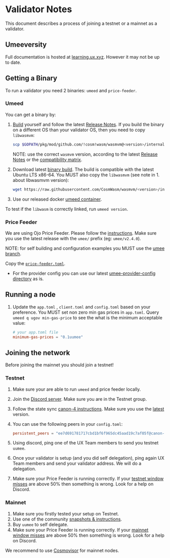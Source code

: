 # Validator Notes

This document describes a process of joining a testnet or a mainnet as a validator.

## Umeeversity

Full documentation is hosted at [learning.ux.xyz](https://learning.ux.xyz). However it may not be up to date.

## Getting a Binary

To run a validator you need 2 binaries: `umeed` and `price-feeder`.

### Umeed

You can get a binary by:

1. [Build](./README.md#build) yourself and follow the latest [Release Notes](./RELEASE_NOTES.md).
   If you build the binary on a different OS than your validator OS, then you need to copy `libwasmvm`:

   ```sh
   scp $GOPATH/pkg/mod/github.com/!cosm!wasm/wasmvm@<version>/internal/api/libwasmvm.$(uname -m).so running_os:/<lib/path>
   ```

   NOTE: use the correct `wasmvm` version, according to the latest [Release Notes](./RELEASE_NOTES.md) or the [compatibility matrix](./README.md#release-compatibility-matrix).

2. Download latest [binary build](https://github.com/umee-network/umee/releases). The build is compatible with the latest Ubuntu LTS x86-64. You MUST also copy the `libwasmvm` (see note in 1. about libwasmvm version):

   ```sh
   wget https://raw.githubusercontent.com/CosmWasm/wasmvm/<version>/internal/api/libwasmvm.$(uname -m).so -O /lib/libwasmvm.$(uname -m).so
   ```

3. Use our released docker [umeed container](https://github.com/umee-network/umee/pkgs/container/umeed).

To test if the `libwasm` is correctly linked, run `umeed version`.

### Price Feeder

We are using Ojo Price Feeder. Please follow the [instructions](https://github.com/ojo-network/price-feeder/blob/umee/README.md). Make sure you use the latest release with the `umee/` prefix (eg: `umee/v2.4.0`).

NOTE: for self building and configuration examples you MUST use the [umee branch](https://github.com/ojo-network/price-feeder/tree/umee).

Copy the [`price-feeder.toml`](https://github.com/ojo-network/price-feeder/blob/umee/price-feeder.example.toml).

- For the provider config you can use our latest [umee-provider-config directory](https://github.com/ojo-network/price-feeder/tree/umee/umee-provider-config) as is.

## Running a node

1. Update the `app.toml` , `client.toml` and `config.toml` based on your preference. You MUST set non zero min gas prices in `app.toml`. Query `umeed q ugov min-gas-price` to see the what is the minimum acceptable value:

   ```toml
   # your app.toml file
   minimum-gas-prices = "0.1uumee"
   ```

## Joining the network

Before joining the mainnet you should join a testnet!

### Testnet

1. Make sure your are able to run `umeed` and price feeder locally.
2. Join the [Discord server](https://discord.gg/4ZJAFvg9). Make sure you are in the Testnet group.
3. Follow the state sync [canon-4 instructions](https://mzonder.notion.site/UMEE-Start-from-STATE-SYNC-canon-4-f485563a089a436d9d1fe98f54af8737). Make sure you use the [latest](https://github.com/umee-network/umee/releases/) version.
4. You can use the following peers in your `config.toml`:

   ```toml
   persistent_peers = "ee7d691781717cbd1bf6f965dc45aad19c7af05f@canon-4.network.umee.cc:10000,dfd1d83b668ff2e59dc1d601a4990d1bd95044ba@canon-4.network.umee.cc:10001"
   ```

5. Using discord, ping one of the UX Team members to send you testnet `uumee`.
6. Once your validator is setup (and you did self delegation), ping again UX Team members and send your validator address. We will do a delegation.
7. Make sure your Price Feeder is running correctly. If your [testnet window misses](https://canon.price-feeder.com/) are above 50% then something is wrong. Look for a help on Discord.

### Mainnet

1. Make sure you firstly tested your setup on Testnet.
2. Use one of the community [snapshots & instructions](https://github.com/obajay/StateSync-snapshots/tree/main/Projects/Umee).
3. Buy `uumee` to self delegate.
4. Make sure your Price Feeder is running correctly. If your [mainnet window misses](https://price-feeder.com/) are above 50% then something is wrong. Look for a help on Discord.

We recommend to use [Cosmovisor](./README.md#cosmovisor) for mainnet nodes.
